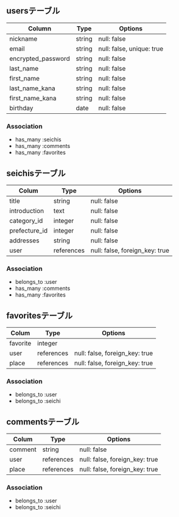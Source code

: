 ## usersテーブル

| Column                  | Type           | Options                               |
|------------------------ | -------------- | ------------------------------------- |
| nickname                | string         | null: false                           |
| email                   | string         | null: false, unique: true             |
| encrypted_password      | string         | null: false                           |
| last_name               | string         | null: false                           |
| first_name              | string         | null: false                           |
| last_name_kana          | string         | null: false                           |
| first_name_kana         | string         | null: false                           |
| birthday                | date           | null: false                           |

### Association
- has_many :seichis
- has_many :comments
- has_many :favorites


## seichisテーブル

| Colum                       | Type            | Options                        |
| --------------------------- | --------------- | ------------------------------ |
| title                       | string          | null: false                    |
| introduction                | text            | null: false                    |
| category_id                 | integer         | null: false                    |
| prefecture_id               | integer         | null: false                    |
| addresses                   | string          | null: false                    |
| user                        | references      | null: false, foreign_key: true |

### Association
- belongs_to :user
- has_many :comments
- has_many :favorites


## favoritesテーブル

| Colum           | Type            | Options                        | 
| --------------- | --------------- | ------------------------------ |
| favorite        | integer         |                                |
| user            | references      | null: false, foreign_key: true |
| place           | references      | null: false, foreign_key: true |

### Association
- belongs_to :user
- belongs_to :seichi


## commentsテーブル

| Colum           | Type            | Options                        |
| --------------- | --------------- | ------------------------------ |
| comment         | string          | null: false                    |
| user            | references      | null: false, foreign_key: true |
| place           | references      | null: false, foreign_key: true |

### Association
- belongs_to :user
- belongs_to :seichi
